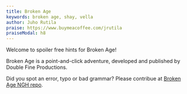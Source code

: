 ```yaml
---
title: Broken Age
keywords: broken age, shay, vella
author: Juho Rutila
praise: https://www.buymeacoffee.com/jrutila
praiseModal: h8
---
```


Welcome to spoiler free hints for Broken Age!

Broken Age is a point-and-click adventure, developed and published by Double Fine Productions.

Did you spot an error, typo or bad grammar? Please contribue at [Broken Age NGH repo](https://github.com/nice-game-hints/broken-age).
